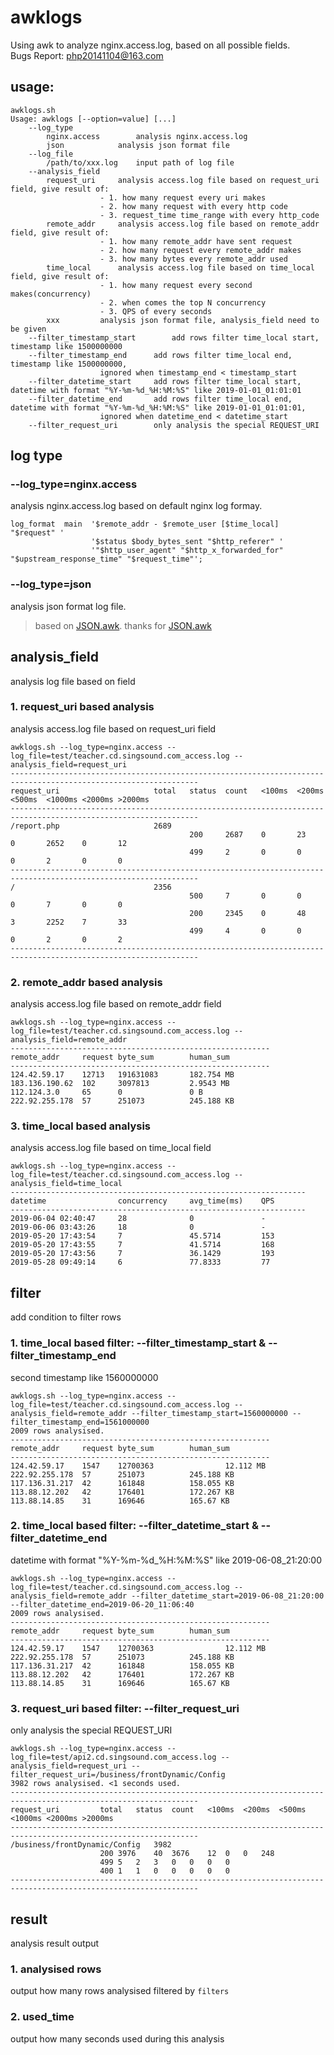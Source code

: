 # awklogs
Using awk to analyze nginx.access.log, based on all possible fields.<br/>Bugs Report: php20141104@163.com
## usage:
```linux
awklogs.sh
Usage: awklogs [--option=value] [...]
	--log_type
		nginx.access		analysis nginx.access.log
		json			analysis json format file
	--log_file
		/path/to/xxx.log	input path of log file
	--analysis_field
		request_uri		analysis access.log file based on request_uri field, give result of:
					- 1. how many request every uri makes
					- 2. how many request with every http code
					- 3. request_time time_range with every http_code
		remote_addr		analysis access.log file based on remote_addr field, give result of:
					- 1. how many remote_addr have sent request
					- 2. how many request every remote_addr makes
					- 3. how many bytes every remote_addr used
		time_local		analysis access.log file based on time_local field, give result of:
					- 1. how many request every second makes(concurrency)
					- 2. when comes the top N concurrency
					- 3. QPS of every seconds
		xxx			analysis json format file, analysis_field need to be given
	--filter_timestamp_start		add rows filter time_local start, timestamp like 1500000000
	--filter_timestamp_end		add rows filter time_local end, timestamp like 1500000000,
					ignored when timestamp_end < timestamp_start
	--filter_datetime_start		add rows filter time_local start, datetime with format "%Y-%m-%d_%H:%M:%S" like 2019-01-01_01:01:01
	--filter_datetime_end		add rows filter time_local end, datetime with format "%Y-%m-%d_%H:%M:%S" like 2019-01-01_01:01:01,
					ignored when datetime_end < datetime_start
	--filter_request_uri		only analysis the special REQUEST_URI
```
## log type
### --log_type=nginx.access
analysis nginx.access.log based on default nginx log formay.
```linux
log_format  main  '$remote_addr - $remote_user [$time_local] "$request" '
                  '$status $body_bytes_sent "$http_referer" '
                  '"$http_user_agent" "$http_x_forwarded_for" "$upstream_response_time" "$request_time"';
```
### --log_type=json
analysis json format log file.
> based on [JSON.awk](https://github.com/step-/JSON.awk). thanks for [JSON.awk](https://github.com/step-/JSON.awk)

## analysis_field
analysis log file based on field
### 1. request_uri based analysis
analysis access.log file based on request_uri field
```linux
awklogs.sh --log_type=nginx.access --log_file=test/teacher.cd.singsound.com_access.log --analysis_field=request_uri
----------------------------------------------------------------------------------------------------------------
request_uri                     total   status  count   <100ms  <200ms  <500ms  <1000ms <2000ms >2000ms
----------------------------------------------------------------------------------------------------------------
/report.php                     2689
                                        200     2687    0       23      0       2652    0       12      
                                        499     2       0       0       0       2       0       0       
----------------------------------------------------------------------------------------------------------------
/                               2356
                                        500     7       0       0       0       7       0       0       
                                        200     2345    0       48      3       2252    7       33      
                                        499     4       0       0       0       2       0       2       
----------------------------------------------------------------------------------------------------------------
```
### 2. remote_addr based analysis
analysis access.log file based on remote_addr field
```linux
awklogs.sh --log_type=nginx.access --log_file=test/teacher.cd.singsound.com_access.log --analysis_field=remote_addr
----------------------------------------------------------
remote_addr     request byte_sum        human_sum
----------------------------------------------------------
124.42.59.17    12713   191631083       182.754 MB      
183.136.190.62  102     3097813         2.9543 MB       
112.124.3.0     65      0               0 B     
222.92.255.178  57      251073          245.188 KB      
```
### 3. time_local based analysis
analysis access.log file based on time_local field
```linux
awklogs.sh --log_type=nginx.access --log_file=test/teacher.cd.singsound.com_access.log --analysis_field=time_local
------------------------------------------------------------------
datetime                concurrency     avg_time(ms)    QPS
------------------------------------------------------------------
2019-06-04 02:40:47     28              0               -
2019-06-06 03:43:26     18              0               -
2019-05-20 17:43:54     7               45.5714         153
2019-05-20 17:43:55     7               41.5714         168
2019-05-20 17:43:56     7               36.1429         193
2019-05-28 09:49:14     6               77.8333         77
```
## filter
add condition to filter rows
### 1. time_local based filter: --filter_timestamp_start & --filter_timestamp_end
second timestamp like 1560000000
```linux
awklogs.sh --log_type=nginx.access --log_file=test/teacher.cd.singsound.com_access.log --analysis_field=remote_addr --filter_timestamp_start=1560000000 --filter_timestamp_end=1561000000
2009 rows analysised.
----------------------------------------------------------
remote_addr     request byte_sum        human_sum
----------------------------------------------------------
124.42.59.17    1547    12700363                12.112 MB       
222.92.255.178  57      251073          245.188 KB      
117.136.31.217  42      161848          158.055 KB      
113.88.12.202   42      176401          172.267 KB      
113.88.14.85    31      169646          165.67 KB      
```
### 2. time_local based filter: --filter_datetime_start & --filter_datetime_end
datetime with format "%Y-%m-%d_%H:%M:%S" like 2019-06-08_21:20:00
```linux
awklogs.sh --log_type=nginx.access --log_file=test/teacher.cd.singsound.com_access.log --analysis_field=remote_addr --filter_datetime_start=2019-06-08_21:20:00 --filter_datetime_end=2019-06-20_11:06:40
2009 rows analysised.
----------------------------------------------------------
remote_addr     request byte_sum        human_sum
----------------------------------------------------------
124.42.59.17    1547    12700363                12.112 MB       
222.92.255.178  57      251073          245.188 KB      
117.136.31.217  42      161848          158.055 KB      
113.88.12.202   42      176401          172.267 KB      
113.88.14.85    31      169646          165.67 KB    
```
### 3. request_uri based filter: --filter_request_uri
only analysis the special REQUEST_URI
```linux
awklogs.sh --log_type=nginx.access --log_file=test/api2.cd.singsound.com_access.log --analysis_field=request_uri --filter_request_uri=/business/frontDynamic/Config
3982 rows analysised. <1 seconds used.
----------------------------------------------------------------------------------------------------------------
request_uri			total	status	count	<100ms	<200ms	<500ms	<1000ms	<2000ms	>2000ms
----------------------------------------------------------------------------------------------------------------
/business/frontDynamic/Config	3982
					200	3976	40	3676	12	0	0	248
					499	5	2	3	0	0	0	0
					400	1	1	0	0	0	0	0
----------------------------------------------------------------------------------------------------------------
```
## result
analysis result output
### 1. analysised rows
output how many rows analysised filtered by `filters`
### 2. used_time
output how many seconds used during this analysis
